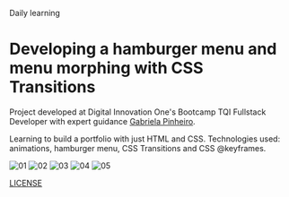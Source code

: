 Daily learning

# Developing a hamburger menu and menu morphing with CSS Transitions

Project developed at Digital Innovation One's Bootcamp TQI Fullstack Developer with expert guidance
[Gabriela Pinheiro](http://www.github.com/SpruceGabriela "[Gabriela Pinheiro").

Learning to build a portfolio with just HTML and CSS.
Technologies used: animations, hamburger menu, CSS Transitions and CSS @keyframes.

![01](https://user-images.githubusercontent.com/95108889/169665615-b8480be9-98d9-4d26-849c-ed7ad3ea8a8a.jpg)
![02](https://user-images.githubusercontent.com/95108889/169665627-1baaa19f-a7bf-40d5-b3e8-d64a6cdf2a2a.jpg)
![03](https://user-images.githubusercontent.com/95108889/169665656-a554e0fd-c865-4d90-bbf1-cd38ed6361fe.jpg)
![04](https://user-images.githubusercontent.com/95108889/169665657-01b18f49-57df-4846-808e-d1bc7baef85a.jpg)
![05](https://user-images.githubusercontent.com/95108889/169665659-9060e475-5225-47c9-b663-7c6848536428.jpg)

[LICENSE](./LICENSE)
